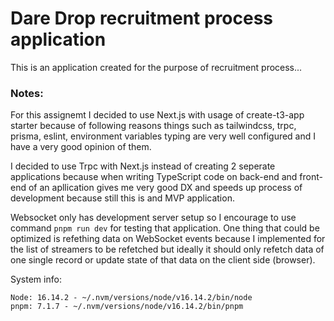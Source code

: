 # Dare Drop recruitment process application

This is an application created for the purpose of recruitment process...

### Notes:

For this assignemt I decided to use Next.js with usage of create-t3-app starter because of following reasons things such as tailwindcss, trpc, prisma, eslint, environment variables typing are very well configured and I have a very good opinion of them.

I decided to use Trpc with Next.js instead of creating 2 seperate applications because when writing TypeScript code on back-end and front-end of an apllication gives me very good DX and speeds up process of development because still this is and MVP application.

Websocket only has development server setup so I encourage to use command
`pnpm run dev`
for testing that application.
One thing that could be optimized is refething data on WebSocket events because I implemented for the list of streamers to be refetched but ideally it should only refetch data of one single record or update state of that data on the client side (browser).

System info:

```
Node: 16.14.2 - ~/.nvm/versions/node/v16.14.2/bin/node
pnpm: 7.1.7 - ~/.nvm/versions/node/v16.14.2/bin/pnpm
```
